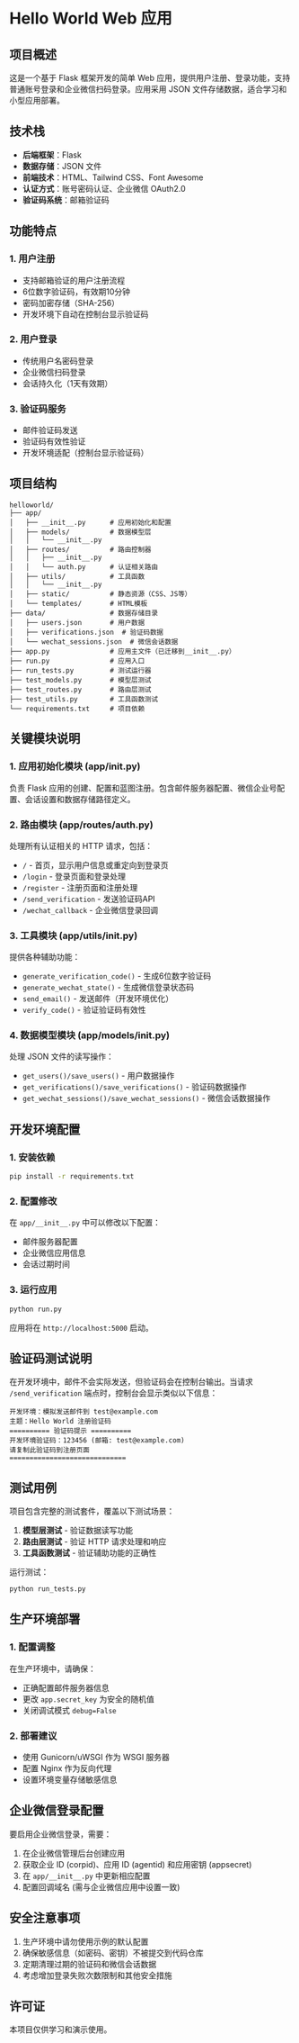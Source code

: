 # Hello World Web 应用

## 项目概述

这是一个基于 Flask 框架开发的简单 Web 应用，提供用户注册、登录功能，支持普通账号登录和企业微信扫码登录。应用采用 JSON 文件存储数据，适合学习和小型应用部署。

## 技术栈

- **后端框架**：Flask
- **数据存储**：JSON 文件
- **前端技术**：HTML、Tailwind CSS、Font Awesome
- **认证方式**：账号密码认证、企业微信 OAuth2.0
- **验证码系统**：邮箱验证码

## 功能特点

### 1. 用户注册
- 支持邮箱验证的用户注册流程
- 6位数字验证码，有效期10分钟
- 密码加密存储（SHA-256）
- 开发环境下自动在控制台显示验证码

### 2. 用户登录
- 传统用户名密码登录
- 企业微信扫码登录
- 会话持久化（1天有效期）

### 3. 验证码服务
- 邮件验证码发送
- 验证码有效性验证
- 开发环境适配（控制台显示验证码）

## 项目结构

```
helloworld/
├── app/
│   ├── __init__.py      # 应用初始化和配置
│   ├── models/          # 数据模型层
│   │   └── __init__.py
│   ├── routes/          # 路由控制器
│   │   ├── __init__.py
│   │   └── auth.py      # 认证相关路由
│   ├── utils/           # 工具函数
│   │   └── __init__.py
│   ├── static/          # 静态资源（CSS、JS等）
│   └── templates/       # HTML模板
├── data/                # 数据存储目录
│   ├── users.json       # 用户数据
│   ├── verifications.json  # 验证码数据
│   └── wechat_sessions.json  # 微信会话数据
├── app.py               # 应用主文件（已迁移到__init__.py）
├── run.py               # 应用入口
├── run_tests.py         # 测试运行器
├── test_models.py       # 模型层测试
├── test_routes.py       # 路由层测试
├── test_utils.py        # 工具函数测试
└── requirements.txt     # 项目依赖
```

## 关键模块说明

### 1. 应用初始化模块 (app/__init__.py)

负责 Flask 应用的创建、配置和蓝图注册。包含邮件服务器配置、微信企业号配置、会话设置和数据存储路径定义。

### 2. 路由模块 (app/routes/auth.py)

处理所有认证相关的 HTTP 请求，包括：
- `/` - 首页，显示用户信息或重定向到登录页
- `/login` - 登录页面和登录处理
- `/register` - 注册页面和注册处理
- `/send_verification` - 发送验证码API
- `/wechat_callback` - 企业微信登录回调

### 3. 工具模块 (app/utils/__init__.py)

提供各种辅助功能：
- `generate_verification_code()` - 生成6位数字验证码
- `generate_wechat_state()` - 生成微信登录状态码
- `send_email()` - 发送邮件（开发环境优化）
- `verify_code()` - 验证验证码有效性

### 4. 数据模型模块 (app/models/__init__.py)

处理 JSON 文件的读写操作：
- `get_users()/save_users()` - 用户数据操作
- `get_verifications()/save_verifications()` - 验证码数据操作
- `get_wechat_sessions()/save_wechat_sessions()` - 微信会话数据操作

## 开发环境配置

### 1. 安装依赖

```bash
pip install -r requirements.txt
```

### 2. 配置修改

在 `app/__init__.py` 中可以修改以下配置：

- 邮件服务器配置
- 企业微信应用信息
- 会话过期时间

### 3. 运行应用

```bash
python run.py
```

应用将在 `http://localhost:5000` 启动。

## 验证码测试说明

在开发环境中，邮件不会实际发送，但验证码会在控制台输出。当请求 `/send_verification` 端点时，控制台会显示类似以下信息：

```
开发环境：模拟发送邮件到 test@example.com
主题：Hello World 注册验证码
========== 验证码提示 ==========
开发环境验证码：123456 (邮箱: test@example.com)
请复制此验证码到注册页面
=============================
```

## 测试用例

项目包含完整的测试套件，覆盖以下测试场景：

1. **模型层测试** - 验证数据读写功能
2. **路由层测试** - 验证 HTTP 请求处理和响应
3. **工具函数测试** - 验证辅助功能的正确性

运行测试：

```bash
python run_tests.py
```

## 生产环境部署

### 1. 配置调整

在生产环境中，请确保：
- 正确配置邮件服务器信息
- 更改 `app.secret_key` 为安全的随机值
- 关闭调试模式 `debug=False`

### 2. 部署建议

- 使用 Gunicorn/uWSGI 作为 WSGI 服务器
- 配置 Nginx 作为反向代理
- 设置环境变量存储敏感信息

## 企业微信登录配置

要启用企业微信登录，需要：

1. 在企业微信管理后台创建应用
2. 获取企业 ID (corpid)、应用 ID (agentid) 和应用密钥 (appsecret)
3. 在 `app/__init__.py` 中更新相应配置
4. 配置回调域名 (需与企业微信应用中设置一致)

## 安全注意事项

1. 生产环境中请勿使用示例的默认配置
2. 确保敏感信息（如密码、密钥）不被提交到代码仓库
3. 定期清理过期的验证码和微信会话数据
4. 考虑增加登录失败次数限制和其他安全措施

## 许可证

本项目仅供学习和演示使用。